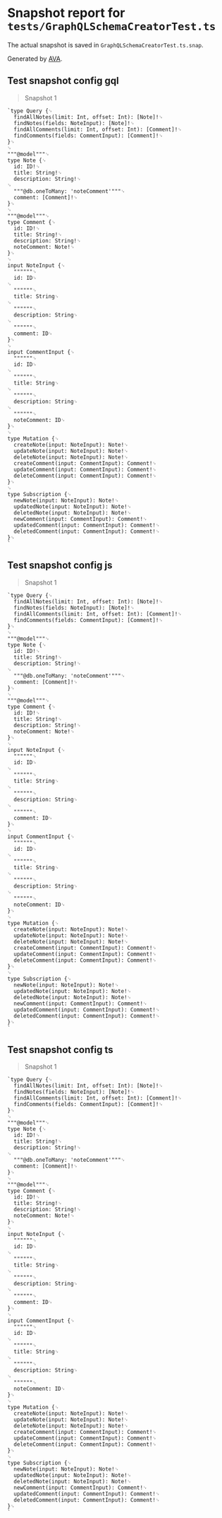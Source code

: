 # Snapshot report for `tests/GraphQLSchemaCreatorTest.ts`

The actual snapshot is saved in `GraphQLSchemaCreatorTest.ts.snap`.

Generated by [AVA](https://ava.li).

## Test snapshot config gql

> Snapshot 1

    `type Query {␊
      findAllNotes(limit: Int, offset: Int): [Note]!␊
      findNotes(fields: NoteInput): [Note]!␊
      findAllComments(limit: Int, offset: Int): [Comment]!␊
      findComments(fields: CommentInput): [Comment]!␊
    }␊
    ␊
    """@model"""␊
    type Note {␊
      id: ID!␊
      title: String!␊
      description: String!␊
    ␊
      """@db.oneToMany: 'noteComment'"""␊
      comment: [Comment]!␊
    }␊
    ␊
    """@model"""␊
    type Comment {␊
      id: ID!␊
      title: String!␊
      description: String!␊
      noteComment: Note!␊
    }␊
    ␊
    input NoteInput {␊
      """"""␊
      id: ID␊
    ␊
      """"""␊
      title: String␊
    ␊
      """"""␊
      description: String␊
    ␊
      """"""␊
      comment: ID␊
    }␊
    ␊
    input CommentInput {␊
      """"""␊
      id: ID␊
    ␊
      """"""␊
      title: String␊
    ␊
      """"""␊
      description: String␊
    ␊
      """"""␊
      noteComment: ID␊
    }␊
    ␊
    type Mutation {␊
      createNote(input: NoteInput): Note!␊
      updateNote(input: NoteInput): Note!␊
      deleteNote(input: NoteInput): Note!␊
      createComment(input: CommentInput): Comment!␊
      updateComment(input: CommentInput): Comment!␊
      deleteComment(input: CommentInput): Comment!␊
    }␊
    ␊
    type Subscription {␊
      newNote(input: NoteInput): Note!␊
      updatedNote(input: NoteInput): Note!␊
      deletedNote(input: NoteInput): Note!␊
      newComment(input: CommentInput): Comment!␊
      updatedComment(input: CommentInput): Comment!␊
      deletedComment(input: CommentInput): Comment!␊
    }␊
    `

## Test snapshot config js

> Snapshot 1

    `type Query {␊
      findAllNotes(limit: Int, offset: Int): [Note]!␊
      findNotes(fields: NoteInput): [Note]!␊
      findAllComments(limit: Int, offset: Int): [Comment]!␊
      findComments(fields: CommentInput): [Comment]!␊
    }␊
    ␊
    """@model"""␊
    type Note {␊
      id: ID!␊
      title: String!␊
      description: String!␊
    ␊
      """@db.oneToMany: 'noteComment'"""␊
      comment: [Comment]!␊
    }␊
    ␊
    """@model"""␊
    type Comment {␊
      id: ID!␊
      title: String!␊
      description: String!␊
      noteComment: Note!␊
    }␊
    ␊
    input NoteInput {␊
      """"""␊
      id: ID␊
    ␊
      """"""␊
      title: String␊
    ␊
      """"""␊
      description: String␊
    ␊
      """"""␊
      comment: ID␊
    }␊
    ␊
    input CommentInput {␊
      """"""␊
      id: ID␊
    ␊
      """"""␊
      title: String␊
    ␊
      """"""␊
      description: String␊
    ␊
      """"""␊
      noteComment: ID␊
    }␊
    ␊
    type Mutation {␊
      createNote(input: NoteInput): Note!␊
      updateNote(input: NoteInput): Note!␊
      deleteNote(input: NoteInput): Note!␊
      createComment(input: CommentInput): Comment!␊
      updateComment(input: CommentInput): Comment!␊
      deleteComment(input: CommentInput): Comment!␊
    }␊
    ␊
    type Subscription {␊
      newNote(input: NoteInput): Note!␊
      updatedNote(input: NoteInput): Note!␊
      deletedNote(input: NoteInput): Note!␊
      newComment(input: CommentInput): Comment!␊
      updatedComment(input: CommentInput): Comment!␊
      deletedComment(input: CommentInput): Comment!␊
    }␊
    `

## Test snapshot config ts

> Snapshot 1

    `type Query {␊
      findAllNotes(limit: Int, offset: Int): [Note]!␊
      findNotes(fields: NoteInput): [Note]!␊
      findAllComments(limit: Int, offset: Int): [Comment]!␊
      findComments(fields: CommentInput): [Comment]!␊
    }␊
    ␊
    """@model"""␊
    type Note {␊
      id: ID!␊
      title: String!␊
      description: String!␊
    ␊
      """@db.oneToMany: 'noteComment'"""␊
      comment: [Comment]!␊
    }␊
    ␊
    """@model"""␊
    type Comment {␊
      id: ID!␊
      title: String!␊
      description: String!␊
      noteComment: Note!␊
    }␊
    ␊
    input NoteInput {␊
      """"""␊
      id: ID␊
    ␊
      """"""␊
      title: String␊
    ␊
      """"""␊
      description: String␊
    ␊
      """"""␊
      comment: ID␊
    }␊
    ␊
    input CommentInput {␊
      """"""␊
      id: ID␊
    ␊
      """"""␊
      title: String␊
    ␊
      """"""␊
      description: String␊
    ␊
      """"""␊
      noteComment: ID␊
    }␊
    ␊
    type Mutation {␊
      createNote(input: NoteInput): Note!␊
      updateNote(input: NoteInput): Note!␊
      deleteNote(input: NoteInput): Note!␊
      createComment(input: CommentInput): Comment!␊
      updateComment(input: CommentInput): Comment!␊
      deleteComment(input: CommentInput): Comment!␊
    }␊
    ␊
    type Subscription {␊
      newNote(input: NoteInput): Note!␊
      updatedNote(input: NoteInput): Note!␊
      deletedNote(input: NoteInput): Note!␊
      newComment(input: CommentInput): Comment!␊
      updatedComment(input: CommentInput): Comment!␊
      deletedComment(input: CommentInput): Comment!␊
    }␊
    `
